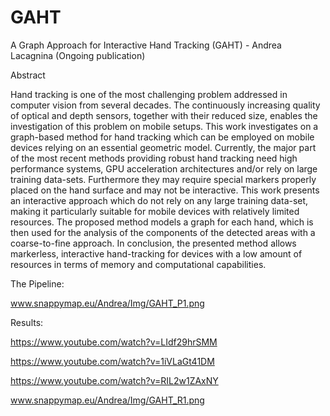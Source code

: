 # GAHT
A Graph Approach for Interactive Hand Tracking (GAHT) - Andrea Lacagnina (Ongoing publication)

Abstract

Hand tracking is one of the most challenging problem addressed in computer vision from several decades. The continuously increasing quality of optical and depth sensors, together with their reduced size, enables the investigation of this problem on mobile setups. This work investigates on a graph-based method for hand tracking which can be employed on mobile devices relying on an essential geometric model. Currently, the major part of the most recent methods providing robust hand tracking need high performance systems, GPU acceleration architectures and/or rely on large training data-sets. Furthermore they may require special markers properly placed on the hand surface and may not be interactive. This work presents an interactive approach which do not rely on any large training data-set, making it particularly suitable for mobile devices with relatively limited resources. The proposed method models a graph for each hand, which is then used for the analysis of the components of the detected areas with a coarse-to-fine approach. In conclusion, the presented method allows markerless, interactive hand-tracking for devices with a low amount of resources in terms of memory and computational capabilities.

The Pipeline:

www.snappymap.eu/Andrea/Img/GAHT_P1.png


Results:

https://www.youtube.com/watch?v=LIdf29hrSMM

https://www.youtube.com/watch?v=1iVLaGt41DM

https://www.youtube.com/watch?v=RIL2w1ZAxNY

www.snappymap.eu/Andrea/Img/GAHT_R1.png
